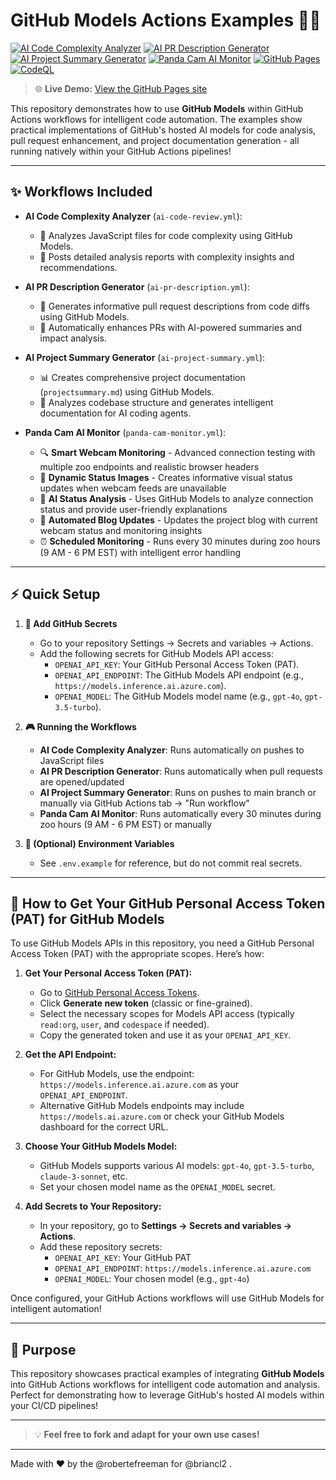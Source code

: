 # GitHub Models Actions Examples 🚀🤖

[![AI Code Complexity Analyzer](https://github.com/robertefreeman/GH-Models-actions-examples/actions/workflows/ai-code-review.yml/badge.svg)](https://github.com/robertefreeman/GH-Models-actions-examples/actions/workflows/ai-code-review.yml)
[![AI PR Description Generator](https://github.com/robertefreeman/GH-Models-actions-examples/actions/workflows/ai-pr-description.yml/badge.svg)](https://github.com/robertefreeman/GH-Models-actions-examples/actions/workflows/ai-pr-description.yml)
[![AI Project Summary Generator](https://github.com/robertefreeman/GH-Models-actions-examples/actions/workflows/ai-project-summary.yml/badge.svg)](https://github.com/robertefreeman/GH-Models-actions-examples/actions/workflows/ai-project-summary.yml)
[![Panda Cam AI Monitor](https://github.com/robertefreeman/GH-Models-actions-examples/actions/workflows/panda-cam-monitor.yml/badge.svg)](https://github.com/robertefreeman/GH-Models-actions-examples/actions/workflows/panda-cam-monitor.yml)
[![GitHub Pages](https://github.com/robertefreeman/GH-Models-actions-examples/actions/workflows/deploy-pages.yml/badge.svg)](https://github.com/robertefreeman/GH-Models-actions-examples/actions/workflows/deploy-pages.yml)
[![CodeQL](https://github.com/robertefreeman/GH-Models-actions-examples/actions/workflows/codeql.yml/badge.svg)](https://github.com/robertefreeman/GH-Models-actions-examples/security/code-scanning)

> 🌐 **Live Demo:** [View the GitHub Pages site](https://robertefreeman.github.io/GH-Models-actions-examples/)

<!--
These badges show the status of the last workflow run (success or failure) for each workflow.
-->

This repository demonstrates how to use **GitHub Models** within GitHub Actions workflows for intelligent code automation. The examples show practical implementations of GitHub's hosted AI models for code analysis, pull request enhancement, and project documentation generation - all running natively within your GitHub Actions pipelines!

---

## ✨ Workflows Included

- **AI Code Complexity Analyzer** (`ai-code-review.yml`):
  - 🧠 Analyzes JavaScript files for code complexity using GitHub Models.
  - 💬 Posts detailed analysis reports with complexity insights and recommendations.

- **AI PR Description Generator** (`ai-pr-description.yml`):
  - 📝 Generates informative pull request descriptions from code diffs using GitHub Models.
  - 🎯 Automatically enhances PRs with AI-powered summaries and impact analysis.

- **AI Project Summary Generator** (`ai-project-summary.yml`):
  - 📊 Creates comprehensive project documentation (`projectsummary.md`) using GitHub Models.
  - 🤖 Analyzes codebase structure and generates intelligent documentation for AI coding agents.

- **Panda Cam AI Monitor** (`panda-cam-monitor.yml`):
  - 🔍 **Smart Webcam Monitoring** - Advanced connection testing with multiple zoo endpoints and realistic browser headers
  - 🎨 **Dynamic Status Images** - Creates informative visual status updates when webcam feeds are unavailable
  - 🤖 **AI Status Analysis** - Uses GitHub Models to analyze connection status and provide user-friendly explanations
  - 📝 **Automated Blog Updates** - Updates the project blog with current webcam status and monitoring insights
  - ⏰ **Scheduled Monitoring** - Runs every 30 minutes during zoo hours (9 AM - 6 PM EST) with intelligent error handling

---

## ⚡️ Quick Setup

1. **🔐 Add GitHub Secrets**
   - Go to your repository Settings → Secrets and variables → Actions.
   - Add the following secrets for GitHub Models API access:
     - `OPENAI_API_KEY`: Your GitHub Personal Access Token (PAT).
     - `OPENAI_API_ENDPOINT`: The GitHub Models API endpoint (e.g., `https://models.inference.ai.azure.com`).
     - `OPENAI_MODEL`: The GitHub Models model name (e.g., `gpt-4o`, `gpt-3.5-turbo`).

2. **🎮 Running the Workflows**
   - **AI Code Complexity Analyzer**: Runs automatically on pushes to JavaScript files
   - **AI PR Description Generator**: Runs automatically when pull requests are opened/updated
   - **AI Project Summary Generator**: Runs on pushes to main branch or manually via GitHub Actions tab → "Run workflow"
   - **Panda Cam AI Monitor**: Runs automatically every 30 minutes during zoo hours (9 AM - 6 PM EST) or manually

3. **📄 (Optional) Environment Variables**
   - See `.env.example` for reference, but do not commit real secrets.

---

## 🔑 How to Get Your GitHub Personal Access Token (PAT) for GitHub Models

To use GitHub Models APIs in this repository, you need a GitHub Personal Access Token (PAT) with the appropriate scopes. Here’s how:

1. **Get Your Personal Access Token (PAT):**
   - Go to [GitHub Personal Access Tokens](https://github.com/settings/tokens).
   - Click **Generate new token** (classic or fine-grained).
   - Select the necessary scopes for Models API access (typically `read:org`, `user`, and `codespace` if needed).
   - Copy the generated token and use it as your `OPENAI_API_KEY`.

2. **Get the API Endpoint:**
   - For GitHub Models, use the endpoint: `https://models.inference.ai.azure.com` as your `OPENAI_API_ENDPOINT`.
   - Alternative GitHub Models endpoints may include `https://models.ai.azure.com` or check your GitHub Models dashboard for the correct URL.

3. **Choose Your GitHub Models Model:**
   - GitHub Models supports various AI models: `gpt-4o`, `gpt-3.5-turbo`, `claude-3-sonnet`, etc.
   - Set your chosen model name as the `OPENAI_MODEL` secret.

4. **Add Secrets to Your Repository:**
   - In your repository, go to **Settings → Secrets and variables → Actions**.
   - Add these repository secrets:
     - `OPENAI_API_KEY`: Your GitHub PAT
     - `OPENAI_API_ENDPOINT`: `https://models.inference.ai.azure.com`
     - `OPENAI_MODEL`: Your chosen model (e.g., `gpt-4o`)

Once configured, your GitHub Actions workflows will use GitHub Models for intelligent automation!

---

## 🎯 Purpose

This repository showcases practical examples of integrating **GitHub Models** into GitHub Actions workflows for intelligent code automation and analysis. Perfect for demonstrating how to leverage GitHub's hosted AI models within your CI/CD pipelines!

---

> 💡 **Feel free to fork and adapt for your own use cases!**

---

Made with ❤️ by the @robertefreeman for @briancl2 .
